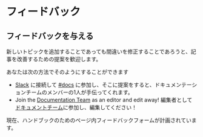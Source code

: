 # フィードバック

## フィードバックを与える

新しいトピックを追加することであっても間違いを修正することであろうと、記事を改善するための提案を歓迎します。

あなたは次の方法でそのようにすることができます

- [Slack](https://make.wordpress.org/chat/) に接続して [#docs](https://wordpress.slack.com/messages/docs/) に参加し、そこに提案をすると、ドキュメンテーションチームのメンバーの1人が手伝ってくれます。
- Join the [Documentation Team](https://make.wordpress.org/docs/) as an editor and edit away! 編集者として[ドキュメントチーム](https://make.wordpress.org/docs/)に参加し、編集してください！

現在、ハンドブックのためのページ内フィードバックフォームが計画されています。